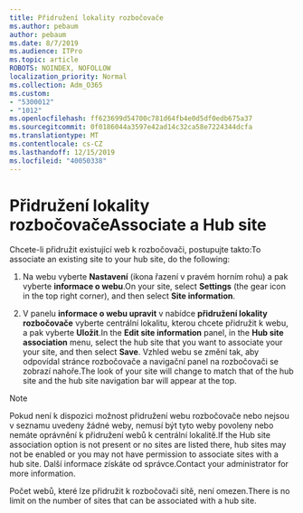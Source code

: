 ```yaml
---
title: Přidružení lokality rozbočovače
ms.author: pebaum
author: pebaum
ms.date: 8/7/2019
ms.audience: ITPro
ms.topic: article
ROBOTS: NOINDEX, NOFOLLOW
localization_priority: Normal
ms.collection: Adm_O365
ms.custom:
- "5300012"
- "1012"
ms.openlocfilehash: ff623699d54700c781d64fb4e0d5df0edb675a37
ms.sourcegitcommit: 0f0186044a3597e42ad14c32ca58e7224344dcfa
ms.translationtype: MT
ms.contentlocale: cs-CZ
ms.lasthandoff: 12/15/2019
ms.locfileid: "40050338"
---
```

# <a name="associate-a-hub-site"></a><span data-ttu-id="5a57b-102">Přidružení lokality rozbočovače</span><span class="sxs-lookup"><span data-stu-id="5a57b-102">Associate a Hub site</span></span>

<span data-ttu-id="5a57b-103">Chcete-li přidružit existující web k rozbočovači, postupujte takto:</span><span class="sxs-lookup"><span data-stu-id="5a57b-103">To associate an existing site to your hub site, do the following:</span></span>
  
1. <span data-ttu-id="5a57b-104">Na webu vyberte **Nastavení** (ikona řazení v pravém horním rohu) a pak vyberte **informace o webu**.</span><span class="sxs-lookup"><span data-stu-id="5a57b-104">On your site, select **Settings** (the gear icon in the top right corner), and then select **Site information**.</span></span>

2. <span data-ttu-id="5a57b-105">V panelu **informace o webu upravit** v nabídce **přidružení lokality rozbočovače** vyberte centrální lokalitu, kterou chcete přidružit k webu, a pak vyberte **Uložit**.</span><span class="sxs-lookup"><span data-stu-id="5a57b-105">In the **Edit site information** panel, in the **Hub site association** menu, select the hub site that you want to associate your your site, and then select **Save**.</span></span> <span data-ttu-id="5a57b-106">Vzhled webu se změní tak, aby odpovídal stránce rozbočovače a navigační panel na rozbočovači se zobrazí nahoře.</span><span class="sxs-lookup"><span data-stu-id="5a57b-106">The look of your site will change to match that of the hub site and the hub site navigation bar will appear at the top.</span></span>

 > [!Note]
><span data-ttu-id="5a57b-107">Pokud není k dispozici možnost přidružení webu rozbočovače nebo nejsou v seznamu uvedeny žádné weby, nemusí být tyto weby povoleny nebo nemáte oprávnění k přidružení webů k centrální lokalitě.</span><span class="sxs-lookup"><span data-stu-id="5a57b-107">If the Hub site association option is not present or no sites are listed there, hub sites may not be enabled or you may not have permission to associate sites with a hub site.</span></span> <span data-ttu-id="5a57b-108">Další informace získáte od správce.</span><span class="sxs-lookup"><span data-stu-id="5a57b-108">Contact your administrator for more information.</span></span>
>
><span data-ttu-id="5a57b-109">Počet webů, které lze přidružit k rozbočovači sítě, není omezen.</span><span class="sxs-lookup"><span data-stu-id="5a57b-109">There is no limit on the number of sites that can be associated with a hub site.</span></span>
  